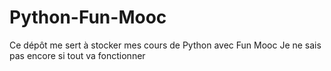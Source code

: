 # Python-Fun-Mooc
Ce dépôt me sert à stocker mes cours de Python avec Fun Mooc
Je ne sais pas encore si tout va fonctionner